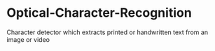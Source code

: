 # Optical-Character-Recognition
Character detector which extracts printed or handwritten text from an image or video
